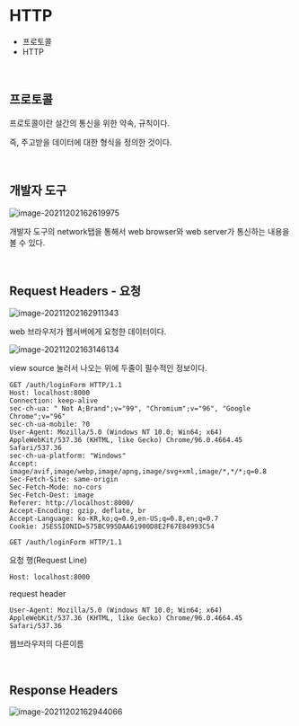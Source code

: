 # HTTP

- 프로토콜
- HTTP

<br>

## 프로토콜

프로토콜이란 설간의 통신을 위한 약속, 규칙이다. 

즉, 주고받을 데이터에 대한 형식을 정의한 것이다.

<br>

## 개발자 도구

![image-20211202162619975](C:\Users\jmj\AppData\Roaming\Typora\typora-user-images\image-20211202162619975.png)

개발자 도구의 network탭을 통해서 web browser와 web server가 통신하는 내용을 볼 수 있다. 

<br>

## Request Headers - 요청

![image-20211202162911343](C:\Users\jmj\AppData\Roaming\Typora\typora-user-images\image-20211202162911343.png)

web 브라우저가 웹서버에게 요청한 데이터이다. 

![image-20211202163146134](C:\Users\jmj\AppData\Roaming\Typora\typora-user-images\image-20211202163146134.png)

view source 눌러서 나오는 위에 두줄이 필수적인 정보이다.

```shell
GET /auth/loginForm HTTP/1.1
Host: localhost:8000
Connection: keep-alive
sec-ch-ua: " Not A;Brand";v="99", "Chromium";v="96", "Google Chrome";v="96"
sec-ch-ua-mobile: ?0
User-Agent: Mozilla/5.0 (Windows NT 10.0; Win64; x64) AppleWebKit/537.36 (KHTML, like Gecko) Chrome/96.0.4664.45 Safari/537.36
sec-ch-ua-platform: "Windows"
Accept: image/avif,image/webp,image/apng,image/svg+xml,image/*,*/*;q=0.8
Sec-Fetch-Site: same-origin
Sec-Fetch-Mode: no-cors
Sec-Fetch-Dest: image
Referer: http://localhost:8000/
Accept-Encoding: gzip, deflate, br
Accept-Language: ko-KR,ko;q=0.9,en-US;q=0.8,en;q=0.7
Cookie: JSESSIONID=575BC995DAA61900D8E2F67E84993C54
```

```
GET /auth/loginForm HTTP/1.1
```

요청 행(Request Line)

```
Host: localhost:8000
```

request header

```
User-Agent: Mozilla/5.0 (Windows NT 10.0; Win64; x64) AppleWebKit/537.36 (KHTML, like Gecko) Chrome/96.0.4664.45 Safari/537.36
```

웹브라우저의 다른이름

<br>

## Response Headers

![image-20211202162944066](C:\Users\jmj\AppData\Roaming\Typora\typora-user-images\image-20211202162944066.png)


